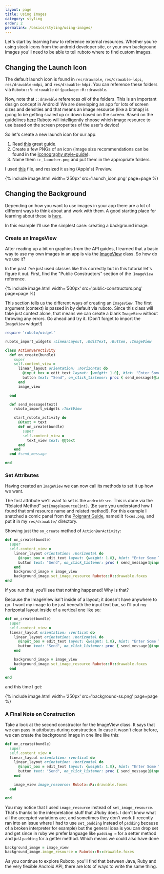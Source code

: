 ```yaml
---
layout: page
title: Using Images
category: styling
order: 2
permalink: /basics/styling/using-images/
---
```

Let's start by learning how to reference external resources. Whether you're using stock icons from the android developer site, or your own background images you'll need to be able to tell ruboto where to find custom images.

## Changing the Launch Icon

The default launch icon is found in `res/drawable`, `res/drawable-ldpi`, `res/drawable-mdpi`, and `res/drawable-hdpi`. You can reference these folders via `Ruboto::R::drawable` or `$package::R::drawable`.

Now, note that `::drawable` references *all* of the folders. This is an important design concept in Android! We are developing an app for lots of screen sizes and densities and that means an image resource (like a bitmap) is going to be getting scaled up or down based on the screen. Based on the guidelines [here](http://developer.android.com/guide/practices/screens_support.html#support) Ruboto will intelligently choose which image resource to use based on the screen properites of the user's device!

So let's create a new launch icon for our app:

1. Read [this](http://developer.android.com/design/style/iconography.html) great guide.
2. Create a few PNGs of an icon (image size recommendations can be found in the [iconography style-guide](http://developer.android.com/design/style/iconography.html)).
3. Name them `ic_launcher.png` and put them in the appropriate folders.


I used [this](https://github.com/KCErb/hello-ruboto/blob/gh-pages/tutorials/apps/styling/ic_launcher.png) file, and resized it using (Apple's) Preview.

{% include image.html width='250px' src='launch_icon.png' page=page %}

## Changing the Background

Depending on how you want to use images in your app there are a lot of different ways to think about and work with them. A good starting place for learning about these is [here](http://developer.android.com/guide/topics/graphics/2d-graphics.html#drawables).

In this example I'll use the simplest case: creating a background image.

### Create an ImageView

After reading up a bit on graphics from the API guides, I learned that a basic way to use my own images in an app is via the [ImageView](http://developer.android.com/reference/android/widget/ImageView.html) class. So how do we use it?

In the past I've just used classes like this correctly but in this tutorial let's figure it out. First, find the "Public Constructors" section of the` ImageView` reference.

{% include image.html width='500px' src='public-constructors.png' page=page %}

This section tells us the different ways of creating an `ImageView`. The first argument (context) is passed in by default via ruboto. Since this class will take just context alone, that means we can create a blank `ImageView` without throwing any errors. Go ahead and try it. (Don't forget to import the `ImageView` widget!)

```ruby
require 'ruboto/widget'

ruboto_import_widgets :LinearLayout, :EditText, :Button, :ImageView

class ActionBarActivity
  def on_create(bundle)
    super
    self.content_view =
      linear_layout orientation: :horizontal do
        @input_box = edit_text layout: {weight: 1.0}, hint: "Enter Some Text!"
        button text: "Send", on_click_listener: proc { send_message(@input_box.text) }
      end
      image_view

  end

  def send_message(text)
    ruboto_import_widgets :TextView

    start_ruboto_activity do
      @@text = text
      def on_create(bundle)
        super
        self.content_view =
          text_view text: @@text
      end
    end
  end #send_message

end
```

### Set Attributes
Having created an `ImageView` we can now call its methods to set it up how we want.

The first attribute we'll want to set is the `android:src`. This is done via the "Related Method" `setImageResource(int)`. (Be sure you understand how I found that xml resource name and related method!). For this example I snatched a comic panel from the [Poignant Guide](https://www.google.com/#q=whys+poignant+guide), named it `foxes.png`, and put it in my `res/drawable/` directory.

Showing just the `on_create` method of `ActionBarActivity`:

```ruby
def on_create(bundle)
  super
  self.content_view =
    linear_layout orientation: :horizontal do
      @input_box = edit_text layout: {weight: 1.0}, hint: "Enter Some Text!"
      button text: "Send", on_click_listener: proc { send_message(@input_box.text) }
    end
    background_image = image_view
    background_image.set_image_resource Ruboto::R::drawable.foxes
end
```

  If you run that, you'll see that nothing happened! Why is that?

  Because the ImageView isn't inside of a layout; it doesn't have anywhere to go. I want my image to be just beneath the input text bar, so I'll put my horizontal layout inside of a vertical one like so:

```ruby
def on_create(bundle)
  super
  self.content_view =
  linear_layout orientation: :vertical do
    linear_layout orientation: :horizontal do
      @input_box = edit_text layout: {weight: 1.0}, hint: "Enter Some Text!"
      button text: "Send", on_click_listener: proc { send_message(@input_box.text) }
    end

    background_image = image_view
    background_image.set_image_resource Ruboto::R::drawable.foxes
  end

end
```

and this time I get:

{% include image.html width='250px' src='background-ss.png' page=page %}

### A Final Note on Construction

Take a look at the second constructor for the ImageView class. It says that we can pass in attributes during construction. In case it wasn't clear before, we can create the background image in one line like this:

```ruby
def on_create(bundle)
  super
  self.content_view =
  linear_layout orientation: :vertical do
    linear_layout orientation: :horizontal do
      @input_box = edit_text layout: {weight: 1.0}, hint: "Enter Some Text!"
      button text: "Send", on_click_listener: proc { send_message(@input_box.text) }
    end

    image_view image_resource: Ruboto::R::drawable.foxes
  end

end
```

You may notice that I used `image_resource` instead of `set_image_resource`. That's thanks to the interpretation stuff that JRuby does.
I don't know what all the accepted variations are, and sometimes they don't work (I recently ran into an issue where I had to use `set_padding` instead of `padding` because of a broken interpreter for example) but the general idea is you can drop set and get since in ruby we prefer language like `padding =` for a setter method and just `padding` for a getter method. Which means we could also have done

```ruby
background_image = image_view
background_image.image_resource = Ruboto::R::drawable.foxes
```

As you continue to explore Ruboto, you'll find that between Java, Ruby and the very flexible Android API, there are lots of ways to write the same thing.
